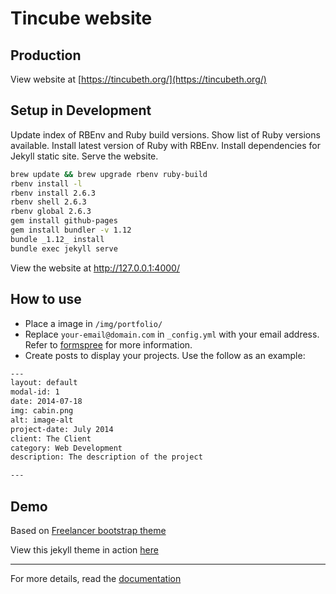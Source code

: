 Tincube website
=========================

## Production

View website at [https://tincubeth.org/](https://tincubeth.org/)

## Setup in Development

Update index of RBEnv and Ruby build versions. Show list of Ruby versions available. Install latest version of Ruby with RBEnv. Install dependencies for Jekyll static site. Serve the website.
```bash
brew update && brew upgrade rbenv ruby-build
rbenv install -l
rbenv install 2.6.3
rbenv shell 2.6.3
rbenv global 2.6.3
gem install github-pages
gem install bundler -v 1.12
bundle _1.12_ install
bundle exec jekyll serve
```

View the website at http://127.0.0.1:4000/

## How to use
 - Place a image in `/img/portfolio/`
 - Replace `your-email@domain.com` in `_config.yml` with your email address. Refer to [formspree](http://formspree.io/) for more information.
 - Create posts to display your projects. Use the follow as an example:
```txt
---
layout: default
modal-id: 1
date: 2014-07-18
img: cabin.png
alt: image-alt
project-date: July 2014
client: The Client
category: Web Development
description: The description of the project

---
```

## Demo

Based on [Freelancer bootstrap theme](http://startbootstrap.com/template-overviews/freelancer/)

View this jekyll theme in action [here](https://jeromelachaud.github.io/freelancer-theme)

---------
For more details, read the [documentation](http://jekyllrb.com/)

